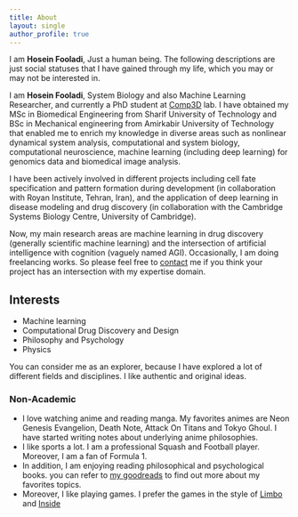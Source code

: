 ```yaml
---
title: About
layout: single
author_profile: true                                                        
---
```


I am **Hosein Fooladi**, Just a human being. The following descriptions are just social statuses that I have gained through my life, which you may or may not be interested in.

I am **Hosein Fooladi**, System Biology and also Machine Learning Researcher, and currently a PhD student at [Comp3D](https://comp3d.univie.ac.at/) lab. I have obtained my MSc in Biomedical Engineering from Sharif University of Technology  and BSc in Mechanical engineering from Amirkabir University of Technology that enabled me to enrich my knowledge in diverse areas such as nonlinear dynamical system analysis, computational and system biology, computational neuroscience, machine learning (including deep learning) for genomics data and biomedical image analysis.

I have been actively involved in different projects including cell fate specification and pattern formation during development 
(in collaboration with Royan Institute, Tehran, Iran), and the application of deep learning in disease modeling and drug discovery 
(in collaboration with the Cambridge Systems Biology Centre, University of Cambridge).

Now, my main research areas are machine learning in drug discovery (generally scientific machine learning) and the intersection 
of artificial intelligence with cognition (vaguely named AGI). Occasionally, I am doing freelancing works. So please feel
free to [contact](mailto:fooladi.hosein@gmail.com) me if you think your project has an intersection with my expertise domain.

## Interests

- Machine learning
- Computational Drug Discovery and Design 
- Philosophy and Psychology
- Physics
 
You can consider me as an explorer, because I have explored a lot of different fields and disciplines. I like authentic and original ideas.

### Non-Academic

- I love watching anime and reading manga. My favorites animes are Neon Genesis Evangelion, Death Note, Attack On Titans and Tokyo Ghoul. I have started writing notes about underlying anime philosophies.
- I like sports a lot. I am a professional Squash and Football player. Moreover, I am a fan of Formula 1.
- In addition, I am enjoying reading philosophical and psychological books. you can refer to [my goodreads](https://www.goodreads.com/user/show/75993307-hosein-fooladi) to find out more about my favorites topics.
- Moreover, I like playing games. I prefer the games in the style of [Limbo](https://playdead.com/games/limbo/) and [Inside](https://playdead.com/games/inside/)
 